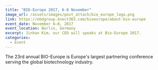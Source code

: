 ```yaml
---
title: "BIO-Europe 2017, 6-8 November"
image_url: /assets/images/post_attach/bio_europe_logo.png
link: https://ebdgroup.knect365.com/bioeurope/about-bio-europe
event_date: November 6–8, 2017
event_location: Berlin, Germany
excerpt: Jinhan Kim, our CEO will speaks at Bio-Europe 2017.
categories:
  - Event
---
```


The 23rd annual BIO-Europe is Europe's largest partnering conference serving the global biotechnology industry. 

